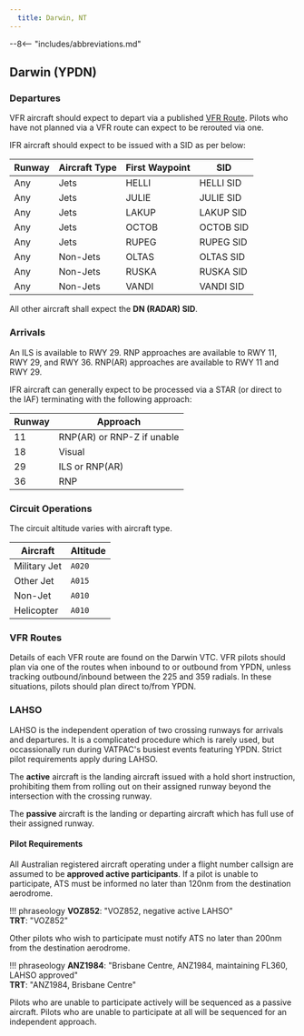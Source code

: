 ```yaml
---
  title: Darwin, NT
---
```


--8<-- "includes/abbreviations.md"

## Darwin (YPDN)
### Departures
VFR aircraft should expect to depart via a published [VFR Route](#vfr-routes). Pilots who have not planned via a VFR route can expect to be rerouted via one.

IFR aircraft should expect to be issued with a SID as per below:

| Runway | Aircraft Type | First Waypoint | SID |
| --- | --- | --- | --- |
| Any | Jets | HELLI | HELLI SID |
| Any | Jets | JULIE | JULIE SID |
| Any | Jets | LAKUP | LAKUP SID |
| Any | Jets | OCTOB | OCTOB SID |
| Any | Jets | RUPEG | RUPEG SID |
| Any | Non-Jets | OLTAS | OLTAS SID |
| Any | Non-Jets | RUSKA | RUSKA SID |
| Any | Non-Jets | VANDI | VANDI SID |

All other aircraft shall expect the **DN (RADAR) SID**.

### Arrivals
An ILS is available to RWY 29. RNP approaches are available to RWY 11, RWY 29, and RWY 36. RNP(AR) approaches are available to RWY 11 and RWY 29.

IFR aircraft can generally expect to be processed via a STAR (or direct to the IAF) terminating with the following approach:

| Runway | Approach |
| --- | --- |
| 11 | RNP(AR) or RNP-Z if unable |
| 18 | Visual |
| 29 | ILS or RNP(AR) |
| 36 | RNP |

### Circuit Operations
The circuit altitude varies with aircraft type.

| Aircraft | Altitude |
| --- | --- |
| Military Jet | `A020` |
| Other Jet | `A015` |
| Non-Jet | `A010` |
| Helicopter | `A010` |

### VFR Routes
Details of each VFR route are found on the Darwin VTC. VFR pilots should plan via one of the routes when inbound to or outbound from YPDN, unless tracking outbound/inbound between the 225 and 359 radials. In these situations, pilots should plan direct to/from YPDN.

### LAHSO
LAHSO is the independent operation of two crossing runways for arrivals and departures. It is a complicated procedure which is rarely used, but occassionally run during VATPAC's busiest events featuring YPDN. Strict pilot requirements apply during LAHSO.

The **active** aircraft is the landing aircraft issued with a hold short instruction, prohibiting them from rolling out on their assigned runway beyond the intersection with the crossing runway.

The **passive** aircraft is the landing or departing aircraft which has full use of their assigned runway.

#### Pilot Requirements
All Australian registered aircraft operating under a flight number callsign are assumed to be **approved active participants**. If a pilot is unable to participate, ATS must be informed no later than 120nm from the destination aerodrome.

!!! phraseology
    **VOZ852**: "VOZ852, negative active LAHSO"  
    **TRT**: "VOZ852"

Other pilots who wish to participate must notify ATS no later than 200nm from the destination aerodrome.

!!! phraseology
    **ANZ1984**: "Brisbane Centre, ANZ1984, maintaining FL360, LAHSO approved"  
    **TRT**: "ANZ1984, Brisbane Centre"

Pilots who are unable to participate actively will be sequenced as a passive aircraft. Pilots who are unable to participate at all will be sequenced for an independent approach.